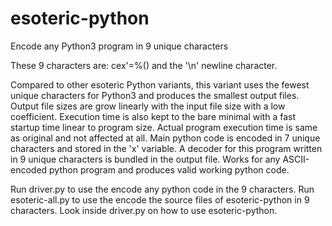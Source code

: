 # esoteric-python
Encode any Python3 program in 9 unique characters

These 9 characters are: cex'=%() and the '\n' newline character.

Compared to other esoteric Python variants, this variant uses the fewest unique characters for Python3 and produces the smallest output files. Output file sizes are grow linearly with the input file size with a low coefficient. Execution time is also kept to the bare minimal with a fast startup time linear to program size. Actual program execution time is same as original and not affected at all. Main python code is encoded in 7 unique characters and stored in the 'x' variable. A decoder for this program written in 9 unique characters is bundled in the output file. Works for any ASCII-encoded python program and produces valid working python code.

Run driver.py to use the encode any python code in the 9 characters.
Run esoteric-all.py to use the encode the source files of esoteric-python in 9 characters.
Look inside driver.py on how to use esoteric-python.
